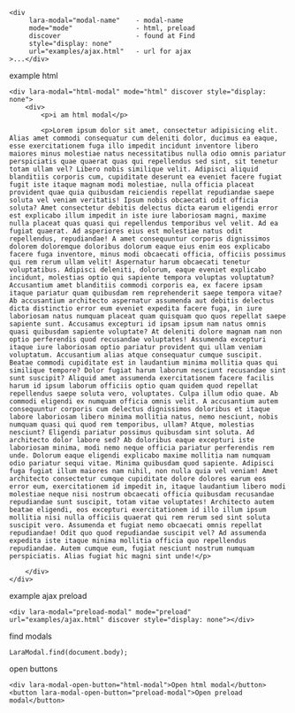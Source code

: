 
    <div 
         lara-modal="modal-name"    - modal-name
         mode="mode"                - html, preload 
         discover                   - found at Find 
         style="display: none"
         url="examples/ajax.html"   - url for ajax
    >...</div>

example html

    <div lara-modal="html-modal" mode="html" discover style="display: none">
        <div>
            <p>i am html modal</p>

            <p>Lorem ipsum dolor sit amet, consectetur adipisicing elit. Alias amet commodi consequatur cum deleniti dolor, ducimus ea eaque, esse exercitationem fuga illo impedit incidunt inventore libero maiores minus molestiae natus necessitatibus nulla odio omnis pariatur perspiciatis quae quaerat quas qui repellendus sed sint, sit tenetur totam ullam vel? Libero nobis similique velit. Adipisci aliquid blanditiis corporis cum, cupiditate deserunt ea eveniet facere fugiat fugit iste itaque magnam modi molestiae, nulla officia placeat provident quae quia quibusdam reiciendis repellat repudiandae saepe soluta vel veniam veritatis! Ipsum nobis obcaecati odit officia soluta? Amet consectetur debitis delectus dicta earum eligendi error est explicabo illum impedit in iste iure laboriosam magni, maxime nulla placeat quas quasi qui repellendus temporibus vel velit. Ad ea fugiat quaerat. Ad asperiores eius est molestiae natus odit repellendus, repudiandae! A amet consequuntur corporis dignissimos dolorem doloremque doloribus dolorum eaque eius enim eos explicabo facere fuga inventore, minus modi obcaecati officia, officiis possimus qui rem rerum ullam velit! Aspernatur harum obcaecati tenetur voluptatibus. Adipisci deleniti, dolorum, eaque eveniet explicabo incidunt, molestias optio qui sapiente tempora voluptas voluptatum? Accusantium amet blanditiis commodi corporis ea, ex facere ipsam itaque pariatur quam quibusdam rem reprehenderit saepe tempora vitae? Ab accusantium architecto aspernatur assumenda aut debitis delectus dicta distinctio error eum eveniet expedita facere fuga, in iure laboriosam natus numquam placeat quam quisquam quo quos repellat saepe sapiente sunt. Accusamus excepturi id ipsam ipsum nam natus omnis quasi quibusdam sapiente voluptate? At deleniti dolore magnam nam non optio perferendis quod recusandae voluptates! Assumenda excepturi itaque iure laboriosam optio pariatur provident qui ullam veniam voluptatum. Accusantium alias atque consequatur cumque suscipit. Beatae commodi cupiditate est in laudantium minima mollitia quas qui similique tempore? Dolor fugiat harum laborum nesciunt recusandae sint sunt suscipit? Aliquid amet assumenda exercitationem facere facilis harum id ipsum laborum officiis optio quam quidem quod repellat repellendus saepe soluta vero, voluptates. Culpa illum odio quae. Ab commodi eligendi ex numquam officia omnis velit. A accusantium autem consequuntur corporis cum delectus dignissimos doloribus et itaque labore laboriosam libero minima mollitia natus, nemo nesciunt, nobis numquam quasi qui quod rem temporibus, ullam? Atque, molestias nesciunt? Eligendi pariatur possimus quibusdam sint soluta. Ad architecto dolor labore sed? Ab doloribus eaque excepturi iste laboriosam minima, modi nemo neque officia pariatur perferendis rem unde. Dolorum eaque eligendi explicabo maxime mollitia nam numquam odio pariatur sequi vitae. Minima quibusdam quod sapiente. Adipisci fuga fugiat illum maiores nam nihil, non nulla quia vel veniam! Amet architecto consectetur cumque cupiditate dolore dolores earum eos error eum, exercitationem id impedit in, itaque laudantium libero modi molestiae neque nisi nostrum obcaecati officia quibusdam recusandae repudiandae sunt suscipit, totam vitae voluptates! Architecto autem beatae eligendi, eos excepturi exercitationem id illo illum ipsum mollitia nisi nulla officiis quaerat qui rem rerum sed sint soluta suscipit vero. Assumenda et fugiat nemo obcaecati omnis repellat repudiandae! Odit quo quod repudiandae suscipit vel? Ad assumenda expedita iste itaque minima mollitia officia quo repellendus repudiandae. Autem cumque eum, fugiat nesciunt nostrum numquam perspiciatis. Alias fugiat hic magni sint unde!</p>

        </div>
    </div>

example ajax preload

    <div lara-modal="preload-modal" mode="preload" url="examples/ajax.html" discover style="display: none"></div>
    

find modals    
    
    LaraModal.find(document.body);
    
open buttons
    
    <div lara-modal-open-button="html-modal">Open html modal</button>
    <button lara-modal-open-button="preload-modal">Open preload modal</button>    
    
    